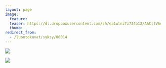 ```yaml
---
layout: page
image:
  feature:
  teaser: https://dl.dropboxusercontent.com/sh/ea1wtnz7z734o12/AACllVAcTSOgK5OZNywvoDO9a/luontokuvat/syksy/IMG_20131019_151644-245px.jpg
  thumb:
redirect_from:
  - /luontokuvat/syksy/00014
---
```


[![](https://dl.dropboxusercontent.com/sh/ea1wtnz7z734o12/AACDGkoK8jk2E6tyQnL_yfqGa/luontokuvat/syksy/IMG_20131019_151644-800px.jpg)](https://dl.dropboxusercontent.com/sh/ea1wtnz7z734o12/AAARCe90nbtcKwyPaDP6MyX5a/luontokuvat/syksy/IMG_20131019_151644.jpg)

[![](https://dl.dropboxusercontent.com/sh/ea1wtnz7z734o12/AADMyDXMrCH9u4jQZ7LrH4mba/luontokuvat/syksy/IMG_20131019_151639-800px.jpg)](https://dl.dropboxusercontent.com/sh/ea1wtnz7z734o12/AABDQs-jPEWf_qObfP7pm3GLa/luontokuvat/syksy/IMG_20131019_151639.jpg)
